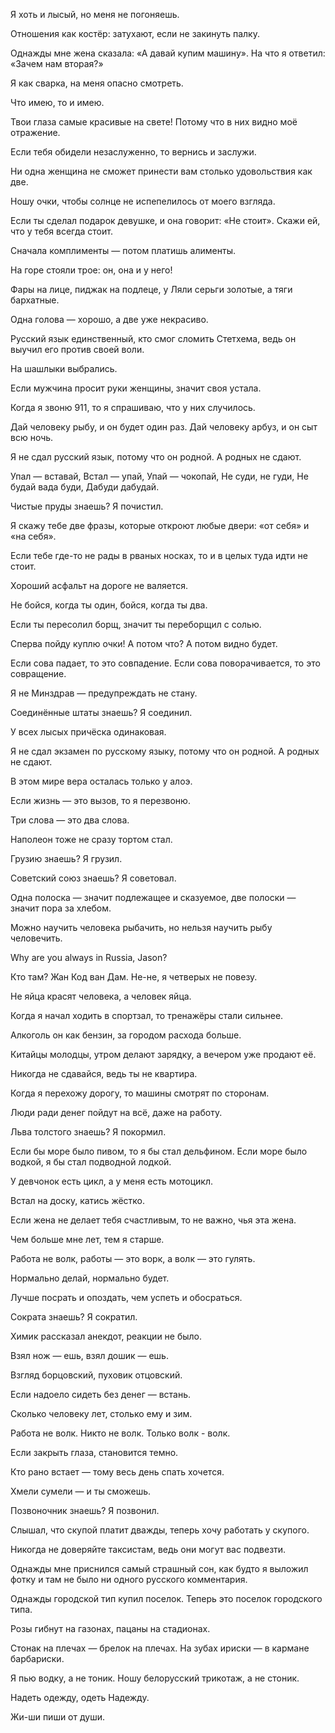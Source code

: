 Я хоть и лысый, но меня не погоняешь.

Отношения как костёр: затухают, если не закинуть палку.

Однажды мне жена сказала: «А давай купим машину». На что я ответил: «Зачем нам вторая?»

Я как сварка, на меня опасно смотреть.

Что имею, то и имею.

Твои глаза самые красивые на свете! Потому что в них видно моё отражение.

Если тебя обидели незаслуженно, то вернись и заслужи.

Ни одна женщина не сможет принести вам столько удовольствия как две.

Ношу очки, чтобы солнце не испепелилось от моего взгляда.

Если ты сделал подарок девушке, и она говорит: «Не стоит». Скажи ей, что у тебя всегда стоит.

Сначала комплименты — потом платишь алименты.

На горе стояли трое: он, она и у него!

Фары на лице, пиджак на подлеце, у Ляли серьги золотые, а тяги бархатные.

Одна голова — хорошо, а две уже некрасиво.

Русский язык единственный, кто смог сломить Стетхема, ведь он выучил его против своей воли.

На шашлыки выбрались.

Если мужчина просит руки женщины, значит своя устала.

Когда я звоню 911, то я спрашиваю, что у них случилось.

Дай человеку рыбу, и он будет один раз. Дай человеку арбуз, и он сыт всю ночь.

Я не сдал русский язык, потому что он родной. А родных не сдают.

Упал — вставай,
Встал — упай,
Упай — чокопай,
Не суди, не гуди,
Не будай вада буди,
Дабуди дабудай.

Чистые пруды знаешь? Я почистил.

Я скажу тебе две фразы, которые откроют любые двери: «от себя» и «на себя».

Если тебе где-то не рады в рваных носках, то и в целых туда идти не стоит.

Хороший асфальт на дороге не валяется.

Не бойся, когда ты один, бойся, когда ты два.

Если ты пересолил борщ, значит ты переборщил с солью.

Сперва пойду куплю очки! А потом что? А потом видно будет.

Если сова падает, то это совпадение. Если сова поворачивается, то это совращение.

Я не Минздрав — предупреждать не стану.

Соединённые штаты знаешь? Я соединил.

У всех лысых причёска одинаковая.

Я не сдал экзамен по русскому языку, потому что он родной. А родных не сдают.

В этом мире вера осталась только у алоэ.

Если жизнь — это вызов, то я перезвоню.

Три слова — это два слова.

Наполеон тоже не сразу тортом стал.

Грузию знаешь? Я грузил.

Советский союз знаешь? Я советовал.

Одна полоска — значит подлежащее и сказуемое, две полоски — значит пора за хлебом.

Можно научить человека рыбачить, но нельзя научить рыбу человечить.

Why are you always in Russia, Jason?

Кто там? Жан Код ван Дам. Не-не, я четверых не повезу.

Не яйца красят человека, а человек яйца.

Когда я начал ходить в спортзал, то тренажёры стали сильнее.

Алкоголь он как бензин, за городом расхода больше.

Китайцы молодцы, утром делают зарядку, а вечером уже продают её.

Никогда не сдавайся, ведь ты не квартира.

Когда я перехожу дорогу, то машины смотрят по сторонам.

Люди ради денег пойдут на всё, даже на работу.

Льва толстого знаешь? Я покормил.

Если бы море было пивом, то я бы стал дельфином. Если море было водкой, я бы стал подводной лодкой.

У девчонок есть цикл, а у меня есть мотоцикл.

Встал на доску, катись жёстко.

Если жена не делает тебя счастливым, то не важно, чья эта жена.

Чем больше мне лет, тем я старше.

Работа не волк, работы — это ворк, а волк — это гулять.

Нормально делай, нормально будет.

Лучше посрать и опоздать, чем успеть и обосраться.

Сократа знаешь? Я сократил.

Химик рассказал анекдот, реакции не было.

Взял нож — ешь, взял дошик — ешь.

Взгляд борцовский, пуховик отцовский.

Если надоело сидеть без денег — встань.

Сколько человеку лет, столько ему и зим.

Работа не волк. Никто не волк. Только волк - волк.

Если закрыть глаза, становится темно.

Кто рано встает — тому весь день спать хочется.

Хмели сумели — и ты сможешь.

Позвоночник знаешь? Я позвонил.

Слышал, что скупой платит дважды, теперь хочу работать у скупого.

Никогда не доверяйте таксистам, ведь они могут вас подвезти.

Однажды мне приснился самый страшный сон, как будто я выложил фотку и там не было ни одного русского комментария.

Однажды городской тип купил поселок. Теперь это поселок городского типа.

Розы гибнут на газонах, пацаны на стадионах.

Стонак на плечах — брелок на плечах. На зубах ириски — в кармане барбариски.

Я пью водку, а не тоник. Ношу белорусский трикотаж, а не стоник.

Надеть одежду, одеть Надежду.

Жи-ши пиши от души.
